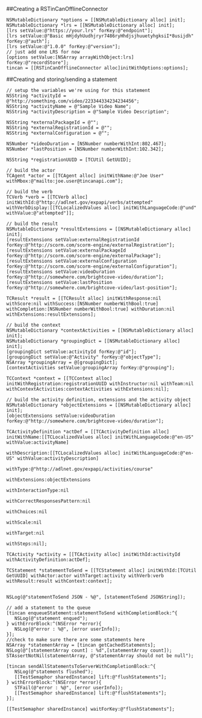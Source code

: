 ##Creating a RSTinCanOfflineConnector

    NSMutableDictionary *options = [[NSMutableDictionary alloc] init];
    NSMutableDictionary *lrs = [[NSMutableDictionary alloc] init];
    [lrs setValue:@"https://your.lrs" forKey:@"endpoint"];
    [lrs setValue:@"Basic mHjdyhUudhjryr7486ryHhdjsjhuuetyhgksiI*8usijdh" forKey:@"auth"];
    [lrs setValue:@"1.0.0" forKey:@"version"];
    // just add one LRS for now
    [options setValue:[NSArray arrayWithObject:lrs] forKey:@"recordStore"];
    tincan = [[RSTinCanOfflineConnector alloc]initWithOptions:options];

##Creating and storing/sending a statement

	// setup the variables we're using for this statement
    NSString *activityId = @"http://something.com/video/223344334234234456";
    NSString *activityName = @"Sample Video Name";
    NSString *activityDescription = @"Sample Video Description";
	
    NSString *externalPackageId = @"";
    NSString *externalRegistrationId = @"";
    NSString *externalConfiguration = @"";
	
    NSNumber *videoDuration = [NSNumber numberWithInt:802.467];
    NSNumber *lastPosition = [NSNumber numberWithInt:102.342];
	
    NSString *registrationUUID = [TCUtil GetUUID];
	
    // build the actor
    TCAgent *actor = [[TCAgent alloc] initWithName:@"Joe User" withMbox:@"mailto:joe.user@tincanapi.com"];
	
    // build the verb
    TCVerb *verb = [[TCVerb alloc] initWithId:@"http://adlnet.gov/expapi/verbs/attempted" withVerbDisplay:[[TCLocalizedValues alloc] initWithLanguageCode:@"und" withValue:@"attempted"]];
	
    // build the result
    NSMutableDictionary *resultExtensions = [[NSMutableDictionary alloc] init];
    [resultExtensions setValue:externalRegistrationId forKey:@"http://scorm.com/scorm-engine/externalRegistration"];
    [resultExtensions setValue:externalPackageId forKey:@"http://scorm.com/scorm-engine/externalPackage"];
    [resultExtensions setValue:externalConfiguration forKey:@"http://scorm.com/scorm-engine/externalConfiguration"];
    [resultExtensions setValue:videoDuration forKey:@"http://somewhere.com/brightcove-video/duration"];
    [resultExtensions setValue:lastPosition forKey:@"http://somewhere.com/brightcove-video/last-position"];
	
    TCResult *result = [[TCResult alloc] initWithResponse:nil withScore:nil withSuccess:[NSNumber numberWithBool:true] withCompletion:[NSNumber numberWithBool:true] withDuration:nil withExtensions:resultExtensions];
	
    // build the context
    NSMutableDictionary *contextActivities = [[NSMutableDictionary alloc] init];
    NSMutableDictionary *groupingDict = [[NSMutableDictionary alloc] init];
    [groupingDict setValue:activityId forKey:@"id"];
    [groupingDict setValue:@"Activity" forKey:@"objectType"];
    NSArray *groupingArray = @[groupingDict];
    [contextActivities setValue:groupingArray forKey:@"grouping"];
	
    TCContext *context = [[TCContext alloc] initWithRegistration:registrationUUID withInstructor:nil withTeam:nil withContextActivities:contextActivities withExtensions:nil];
	
    // build the activity definition, extensions and the activity object
    NSMutableDictionary *objectExtensions = [[NSMutableDictionary alloc] init];
    [objectExtensions setValue:videoDuration forKey:@"http://somewhere.com/brightcove-video/duration"];
	
    TCActivityDefinition *actDef = [[TCActivityDefinition alloc] initWithName:[[TCLocalizedValues alloc] initWithLanguageCode:@"en-US" withValue:activityName]
                                                              withDescription:[[TCLocalizedValues alloc] initWithLanguageCode:@"en-US" withValue:activityDescription]
                                                                     withType:@"http://adlnet.gov/expapi/activities/course"
                                                               withExtensions:objectExtensions
                                                          withInteractionType:nil
                                                  withCorrectResponsesPattern:nil
                                                                  withChoices:nil
                                                                    withScale:nil
                                                                   withTarget:nil
                                                                    withSteps:nil];
																	
    TCActivity *activity = [[TCActivity alloc] initWithId:activityId withActivityDefinition:actDef];
	
    TCStatement *statementToSend = [[TCStatement alloc] initWithId:[TCUtil GetUUID] withActor:actor withTarget:activity withVerb:verb withResult:result withContext:context];
	
	
    NSLog(@"statementToSend JSON - %@", [statementToSend JSONString]);
	
	// add a statement to the queue
	[tincan enqueueStatement:statementToSend withCompletionBlock:^{
       NSLog(@"statement enqued");
	} withErrorBlock:^(NSError *error){
       NSLog(@"error : %@", [error userInfo]);
	}];
	//check to make sure there are some statements here
	NSArray *statementArray = [tincan getCachedStatements];
	NSLog(@"[statementArray count] : %d",[statementArray count]);
	STAssertNotNil(statementArray, @"statementArray should not be null");
	
	[tincan sendAllStatementsToServerWithCompletionBlock:^{
       NSLog(@"statements flushed");
       [[TestSemaphor sharedInstance] lift:@"flushStatements"];
	} withErrorBlock:^(NSError *error){
       STFail(@"error : %@", [error userInfo]);
       [[TestSemaphor sharedInstance] lift:@"flushStatements"];
	}];
	
    [[TestSemaphor sharedInstance] waitForKey:@"flushStatements"];